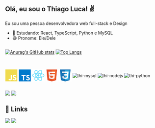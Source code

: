 
## Olá, eu sou o Thiago Luca! ✌️


Eu sou uma pessoa desenvolvedora web full-stack e Design
- 🌱 Estudando: React, TypeScript, Python e MySQL
- 😄 Pronome: Ele/Dele

## 

[![Anurag's GitHub stats](https://github-readme-stats.vercel.app/api?username=thiago123luca&theme=react&show_icons=true)](https://github.com/anuraghazra/github-readme-stats)
[![Top Langs](https://github-readme-stats.vercel.app/api/top-langs/?username=thiago123luca&layout=compact&langs_count=20&theme=react)](https://github.com/anuraghazra/github-readme-stats)


<br/>
<div style="display: inline_block"><br>
  <img align="center" alt="thi-Js"  width="40" src="https://raw.githubusercontent.com/devicons/devicon/master/icons/javascript/javascript-plain.svg">
  <img align="center" alt="thi-Ts"  width="40" src="https://raw.githubusercontent.com/devicons/devicon/master/icons/typescript/typescript-plain.svg">
  <img align="center" alt="thi-React" width="40" src="https://raw.githubusercontent.com/devicons/devicon/master/icons/react/react-original.svg">
  <img align="center" alt="thi-HTML" width="40" src="https://raw.githubusercontent.com/devicons/devicon/master/icons/html5/html5-original.svg">
  <img align="center" alt="thi-CSS"  width="40" src="https://raw.githubusercontent.com/devicons/devicon/master/icons/css3/css3-original.svg">
  <img align="center" alt="thi-mysql"  width="40" src="https://cdn.jsdelivr.net/gh/devicons/devicon/icons/mysql/mysql-original.svg">
  <img align="center" alt="thi-nodejs"  width="40" src="https://cdn.jsdelivr.net/gh/devicons/devicon/icons/nodejs/nodejs-original.svg" />
  <img align="center" alt="thi-python"  width="40" src="https://cdn.jsdelivr.net/gh/devicons/devicon/icons/python/python-original.svg" />      
</div>
 
 ##
 


<div>
<img width="40" src="https://cdn.jsdelivr.net/gh/devicons/devicon/icons/photoshop/photoshop-plain.svg" />   
<img width="40" src="https://cdn.jsdelivr.net/gh/devicons/devicon/icons/illustrator/illustrator-plain.svg" />         
</div>
 
 
 

## 🔗 Links
 <a href = "mailto:thiago123luca@gmail.com"><img src="https://img.shields.io/badge/Gmail-D14836?style=for-the-badge&logo=gmail&logoColor=white" target="_blank"></a>
  <a href="https://www.linkedin.com/in/thiago-luca-machado/" target="_blank"><img src="https://img.shields.io/badge/-LinkedIn-%230077B5?style=for-the-badge&logo=linkedin&logoColor=white" target="_blank"></a> 
